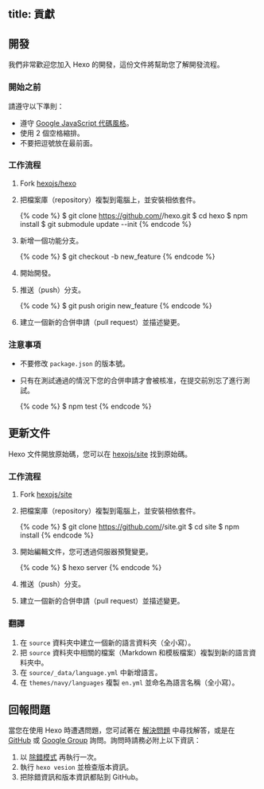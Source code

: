 title: 貢獻
---
## 開發

我們非常歡迎您加入 Hexo 的開發，這份文件將幫助您了解開發流程。

### 開始之前

請遵守以下準則：

- 遵守 [Google JavaScript 代碼風格](http://google-styleguide.googlecode.com/svn/trunk/javascriptguide.xml)。
- 使用 2 個空格縮排。
- 不要把逗號放在最前面。

### 工作流程

1. Fork [hexojs/hexo]
2. 把檔案庫（repository）複製到電腦上，並安裝相依套件。

    {% code %}
    $ git clone https://github.com/<username>/hexo.git
    $ cd hexo
    $ npm install
    $ git submodule update --init
    {% endcode %}

3. 新增一個功能分支。

    {% code %}
    $ git checkout -b new_feature
    {% endcode %}

4. 開始開發。
5. 推送（push）分支。

    {% code %}
    $ git push origin new_feature
    {% endcode %}

6. 建立一個新的合併申請（pull request）並描述變更。

### 注意事項

- 不要修改 `package.json` 的版本號。
- 只有在測試通過的情況下您的合併申請才會被核准，在提交前別忘了進行測試。

    {% code %}
    $ npm test
    {% endcode %}

## 更新文件

Hexo 文件開放原始碼，您可以在 [hexojs/site] 找到原始碼。

### 工作流程

1. Fork [hexojs/site]
2. 把檔案庫（repository）複製到電腦上，並安裝相依套件。

    {% code %}
    $ git clone https://github.com/<username>/site.git
    $ cd site
    $ npm install
    {% endcode %}

3. 開始編輯文件，您可透過伺服器預覽變更。

    {% code %}
    $ hexo server
    {% endcode %}

4. 推送（push）分支。
5. 建立一個新的合併申請（pull request）並描述變更。

### 翻譯

1. 在 `source` 資料夾中建立一個新的語言資料夾（全小寫）。
2. 把 `source` 資料夾中相關的檔案（Markdown 和模板檔案）複製到新的語言資料夾中。
3. 在 `source/_data/language.yml` 中新增語言。
4. 在 `themes/navy/languages` 複製 `en.yml` 並命名為語言名稱（全小寫）。

## 回報問題

當您在使用 Hexo 時遭遇問題，您可試著在 [解決問題](docs/troubleshooting.html) 中尋找解答，或是在 [GitHub](https://github.com/hexojs/hexo/issues) 或 [Google Group](https://groups.google.com/group/hexo) 詢問。詢問時請務必附上以下資訊：

1. 以 [除錯模式](docs/commands.html#除錯模式) 再執行一次。
2. 執行 `hexo vesion` 並檢查版本資訊。
3. 把除錯資訊和版本資訊都貼到 GitHub。

[hexojs/hexo]: https://github.com/hexojs/hexo
[hexojs/site]: https://github.com/hexojs/site
